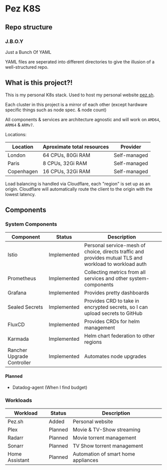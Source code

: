 # Pez K8S

## Repo structure

### J.B.O.Y

Just a Bunch Of YAML

YAML files are seperated into different directories to give the illusion of a well-structured repo.

## What is this project?!

This is my personal K8s stack. Used to host my personal website [pez.sh](https://pez.sh).

Each cluster in this project is a mirror of each other (except hardware specific things such as node spec. & node count)

All components & services are architecture agnostic and will work on `AMD64`, `ARM64` & `ARMv7`.

Locations:

|Location|Aproximate total resources|Provider|
|---|---|---|
|London|64 CPUs, 80Gi RAM|Self-managed|
|Paris|8 CPUs, 32Gi RAM|Self-managed|
|Copenhagen|16 CPUs, 32Gi RAM|Self-managed|

Load balancing is handled via Cloudflare, each "region" is set up as an origin. Cloudflare will automatically route the client to the origin with the lowest latency.

## Components

### System Components

|Component|Status|Description|
|---|---|---|
|Istio|Implemented|Personal service-mesh of choice, directs traffic and provides mutual TLS and workload to workload auth|
|Prometheus|Implemented|Collecting metrics from all services and other system-components|
|Grafana|Implemented|Provides pretty dashboards|
|Sealed Secrets|Implemented|Provides CRD to take in encrypted secrets, so I can upload secrets to GitHub|
|FluxCD|Implemented|Provides CRDs for helm management|
|Karmada|Implemented|Helm chart federation to other regions|
|Rancher Upgrade Controller|Implemented|Automates node upgrades|

#### Planned

* Datadog-agent (When I find budget)

### Workloads

|Workload|Status|Description|
|---|---|---|
|Pez.sh|Added|Personal website|
|Plex|Planned|Movie & TV-Show streaming|
|Radarr|Planned|Movie torrent management|
|Sonarr|Planned|TV Show torrent management|
|Home Assistant|Planned|Automation of smart home appliances|



